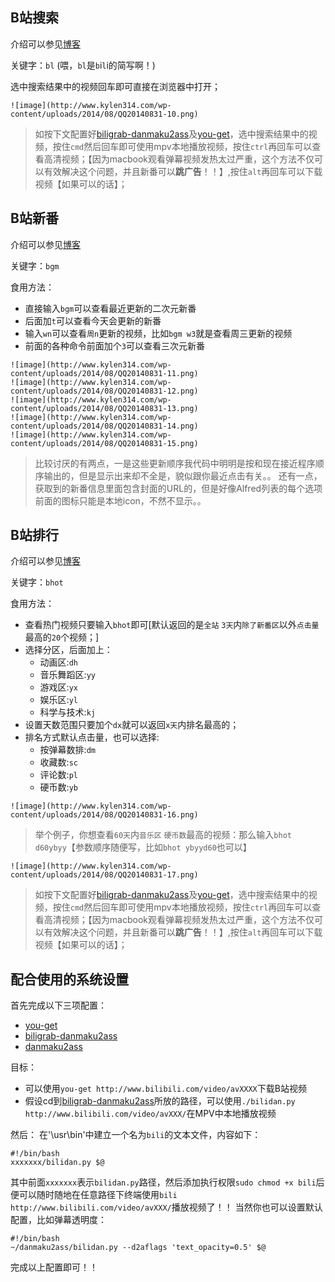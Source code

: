 ## B站搜索
介绍可以参见[博客](http://www.kylen314.com/archives/6670)

关键字：`bl` (喂，`bl`是`b`i`l`i的简写啊！)

选中搜索结果中的视频回车即可直接在浏览器中打开；

```
![image](http://www.kylen314.com/wp-content/uploads/2014/08/QQ20140831-10.png)
```

> 如按下文配置好[biligrab-danmaku2ass](https://github.com/m13253/biligrab-danmaku2ass)及[you-get](https://github.com/soimort/you-get)，选中搜索结果中的视频，按住`cmd`然后回车即可使用mpv本地播放视频，按住`ctrl`再回车可以查看高清视频；【因为macbook观看弹幕视频发热太过严重，这个方法不仅可以有效解决这个问题，并且新番可以**跳广告**！！】,按住`alt`再回车可以下载视频【如果可以的话】；

## B站新番
介绍可以参见[博客](http://www.kylen314.com/archives/6670)

关键字：`bgm`

食用方法：
* 直接输入`bgm`可以查看最近更新的二次元新番
* 后面加`t`可以查看今天会更新的新番
* 输入`wn`可以查看`周n`更新的视频，比如`bgm w3`就是查看周三更新的视频
* 前面的各种命令前面加个`3`可以查看三次元新番

```
![image](http://www.kylen314.com/wp-content/uploads/2014/08/QQ20140831-11.png)
![image](http://www.kylen314.com/wp-content/uploads/2014/08/QQ20140831-12.png)
![image](http://www.kylen314.com/wp-content/uploads/2014/08/QQ20140831-13.png)
![image](http://www.kylen314.com/wp-content/uploads/2014/08/QQ20140831-14.png)
![image](http://www.kylen314.com/wp-content/uploads/2014/08/QQ20140831-15.png)
```


> 比较讨厌的有两点，一是这些更新顺序我代码中明明是按和现在接近程序顺序输出的，但是显示出来却不全是，貌似跟你最近点击有关。。
>还有一点，获取到的新番信息里面包含封面的URL的，但是好像Alfred列表的每个选项前面的图标只能是本地icon，不然不显示。。
 

## B站排行
介绍可以参见[博客](http://www.kylen314.com/archives/6670)

关键字：`bhot`

食用方法：
* 查看热门视频只要输入`bhot`即可[默认返回的是`全站`   `3天`内`除了新番区`以外`点击量`最高的`20`个视频；]
* 选择分区，后面加上：
	*  动画区:`dh`
	* 音乐舞蹈区:`yy`
	* 游戏区:`yx`
	* 娱乐区:`yl`
	* 科学与技术:`kj`
* 设置天数范围只要加个`dx`就可以返回`x天`内排名最高的；
* 排名方式默认点击量，也可以选择:
	* 按弹幕数排:`dm`
	* 收藏数:`sc`
	* 评论数:`pl`
	* 硬币数:`yb`
```
![image](http://www.kylen314.com/wp-content/uploads/2014/08/QQ20140831-16.png)
```

> 举个例子，你想查看`60天`内`音乐区` `硬币数`最高的视频：那么输入`bhot d60ybyy`【参数顺序随便写，比如`bhot ybyyd60`也可以】

```
![image](http://www.kylen314.com/wp-content/uploads/2014/08/QQ20140831-17.png)
```

> 如按下文配置好[biligrab-danmaku2ass](https://github.com/m13253/biligrab-danmaku2ass)及[you-get](https://github.com/soimort/you-get)，选中搜索结果中的视频，按住`cmd`然后回车即可使用mpv本地播放视频，按住`ctrl`再回车可以查看高清视频；【因为macbook观看弹幕视频发热太过严重，这个方法不仅可以有效解决这个问题，并且新番可以**跳广告**！！】,按住`alt`再回车可以下载视频【如果可以的话】；

## 配合使用的系统设置
首先完成以下三项配置：
* [you-get](https://github.com/soimort/you-get)
* [biligrab-danmaku2ass](https://github.com/m13253/biligrab-danmaku2ass)
* [danmaku2ass](https://github.com/m13253/danmaku2ass)

目标：
* 可以使用`you-get http://www.bilibili.com/video/avXXXX`下载B站视频
* 假设cd到[biligrab-danmaku2ass](https://github.com/m13253/biligrab-danmaku2ass)所放的路径，可以使用`./bilidan.py http://www.bilibili.com/video/avXXX/`在MPV中本地播放视频

然后：
在'\usr\bin'中建立一个名为`bili`的文本文件，内容如下：
```
#!/bin/bash
xxxxxxx/bilidan.py $@
```
其中前面`xxxxxxx`表示`bilidan.py`路径，然后添加执行权限`sudo chmod +x bili`后便可以随时随地在任意路径下终端使用`bili http://www.bilibili.com/video/avXXX/`播放视频了！！
当然你也可以设置默认配置，比如弹幕透明度：
```
#!/bin/bash
~/danmaku2ass/bilidan.py --d2aflags 'text_opacity=0.5' $@
```
完成以上配置即可！！
